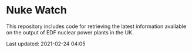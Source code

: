 # Nuke Watch

This repository includes code for retrieving the latest information available on the output of EDF nuclear power plants in the UK.

Last updated: 2021-02-24 04:05